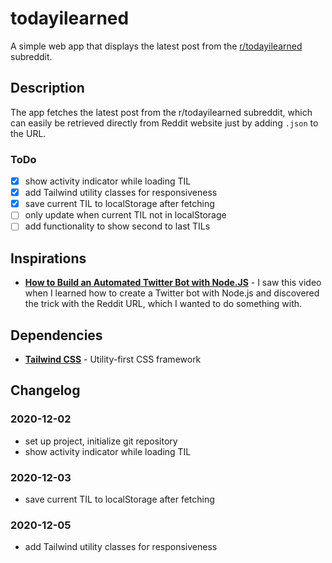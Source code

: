 # todayilearned

A simple web app that displays the latest post from the [r/todayilearned](https://www.reddit.com/r/todayilearned/new/) subreddit.

## Description

The app fetches the latest post from the r/todayilearned subreddit, which can easily be retrieved directly from Reddit website just by adding `.json` to the URL.

### ToDo

-   [x] show activity indicator while loading TIL
-   [x] add Tailwind utility classes for responsiveness
-   [x] save current TIL to localStorage after fetching
-   [ ] only update when current TIL not in localStorage
-   [ ] add functionality to show second to last TILs

## Inspirations

-   **[How to Build an Automated Twitter Bot with Node.JS](https://youtu.be/Z2TXrO3Eipw)** - I saw this video when I learned how to create a Twitter bot with Node.js and discovered the trick with the Reddit URL, which I wanted to do something with.

## Dependencies

-   **[Tailwind CSS](https://tailwindcss.com/)** - Utility-first CSS framework

## Changelog

### 2020-12-02

-   set up project, initialize git repository
-   show activity indicator while loading TIL

### 2020-12-03

-   save current TIL to localStorage after fetching

### 2020-12-05

-   add Tailwind utility classes for responsiveness
